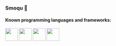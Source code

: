 ### Smoqu 🥘

#### Known programming languages and frameworks:

<image src="./images/js.png" width="40"> <image src="./images/react.png" width="40"> <image src="./images/python.png" width="40"> <image src="./images/django.png" width="40">
